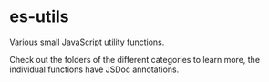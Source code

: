# es-utils

Various small JavaScript utility functions.

Check out the folders of the different categories to learn more, the individual functions have JSDoc annotations.
